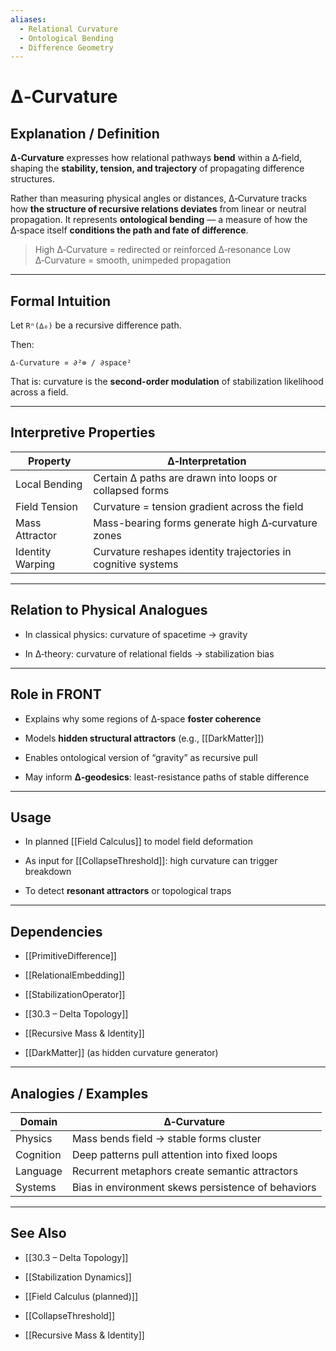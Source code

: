 ```yaml
---
aliases:
  - Relational Curvature
  - Ontological Bending
  - Difference Geometry
---
```



# ∆‑Curvature

## Explanation / Definition

**∆‑Curvature** expresses how relational pathways **bend** within a ∆‑field, shaping the **stability, tension, and trajectory** of propagating difference structures.

Rather than measuring physical angles or distances, ∆‑Curvature tracks how **the structure of recursive relations deviates** from linear or neutral propagation. It represents **ontological bending** — a measure of how the ∆‑space itself **conditions the path and fate of difference**.

> High ∆‑Curvature = redirected or reinforced ∆‑resonance Low ∆‑Curvature = smooth, unimpeded propagation

---

## Formal Intuition

Let `Rⁿ(∆₀)` be a recursive difference path.

Then:

```
∆‑Curvature ∝ ∂²⊚ / ∂space²
```

That is: curvature is the **second-order modulation** of stabilization likelihood across a field.

---

## Interpretive Properties

|Property|∆‑Interpretation|
|---|---|
|Local Bending|Certain ∆ paths are drawn into loops or collapsed forms|
|Field Tension|Curvature = tension gradient across the field|
|Mass Attractor|Mass-bearing forms generate high ∆‑curvature zones|
|Identity Warping|Curvature reshapes identity trajectories in cognitive systems|

---

## Relation to Physical Analogues

- In classical physics: curvature of spacetime → gravity
    
- In ∆‑theory: curvature of relational fields → stabilization bias
    

---

## Role in FRONT

- Explains why some regions of ∆‑space **foster coherence**
    
- Models **hidden structural attractors** (e.g., [[DarkMatter]])
    
- Enables ontological version of “gravity” as recursive pull
    
- May inform **∆‑geodesics**: least-resistance paths of stable difference
    

---

## Usage

- In planned [[Field Calculus]] to model field deformation
    
- As input for [[CollapseThreshold]]: high curvature can trigger breakdown
    
- To detect **resonant attractors** or topological traps
    

---

## Dependencies

- [[PrimitiveDifference]]
    
- [[RelationalEmbedding]]
    
- [[StabilizationOperator]]
    
- [[30.3 – Delta Topology]]
    
- [[Recursive Mass & Identity]]
    
- [[DarkMatter]] (as hidden curvature generator)
    

---

## Analogies / Examples

|Domain|∆‑Curvature|
|---|---|
|Physics|Mass bends field → stable forms cluster|
|Cognition|Deep patterns pull attention into fixed loops|
|Language|Recurrent metaphors create semantic attractors|
|Systems|Bias in environment skews persistence of behaviors|

---

## See Also

- [[30.3 – Delta Topology]]
    
- [[Stabilization Dynamics]]
    
- [[Field Calculus (planned)]]
    
- [[CollapseThreshold]]
    
- [[Recursive Mass & Identity]]